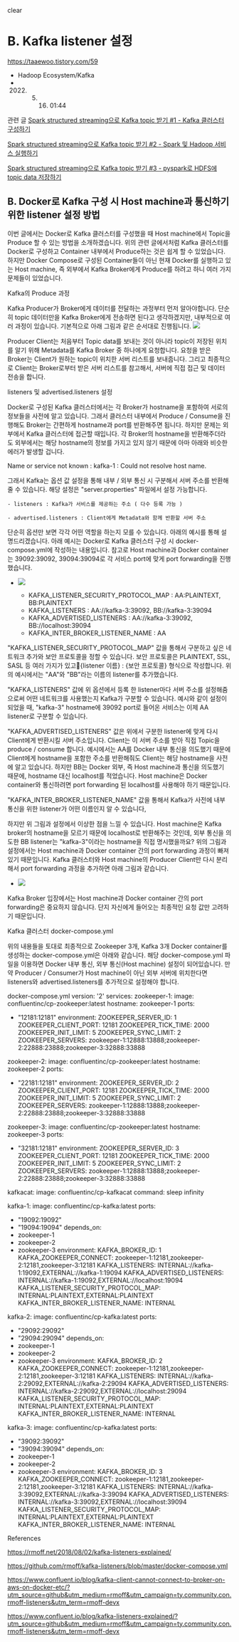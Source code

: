 clear<style>
.burk {
background-color: red;
color: yellow;
display:inline-block;
}
</style>


# B. Kafka listener 설정
https://taaewoo.tistory.com/59
- Hadoop Ecosystem/Kafka
- 2022. 5. 16. 01:44

관련 글
[Spark structured streaming으로 Kafka topic 받기 #1 - Kafka 클러스터 구성하기](https://taaewoo.tistory.com/28)

[Spark structured streaming으로 Kafka topic 받기 #2 - Spark 및 Hadoop 서비스 실행하기](https://taaewoo.tistory.com/29)

[Spark structured streaming으로 Kafka topic 받기 #3 - pyspark로 HDFS에 topic data 저장하기](https://taaewoo.tistory.com/32)

## B. Docker로 Kafka 구성 시 Host machine과 통신하기 위한 listener 설정 방법


이번 글에서는 Docker로 Kafka 클러스터를 구성했을 때 Host machine에서 Topic을 Produce 할 수 있는 방법을 소개하겠습니다. 위의 관련 글에서처럼 Kafka 클러스터를 Docker로 구성하고 Container 내부에서 Produce하는 것은 쉽게 할 수 있었습니다. 하지만 Docker Compose로 구성된 Container들이 아닌 현재 Docker를 실행하고 있는 Host machine, 즉 외부에서 Kafka Broker에게 Produce를 하려고 하니 여러 가지 문제들이 있었습니다.





Kafka의 Produce 과정


Kafka Producer가 Broker에게 데이터를 전달하는 과정부터 먼저 알아야합니다. 단순히 topic 데이터만을 Kafka Broker에게 전송하면 된다고 생각하겠지만, 내부적으로 여러 과정이 있습니다. 기본적으로 아래 그림과 같은 순서대로 진행됩니다.
![](images/B02-KafkaProcess.png)

Producer Client는 처음부터 Topic data를 보내는 것이 아니라 topic이 저장된 위치를 알기 위해 Metadata를 Kafka Broker 중 하나에게 요청합니다. 요청을 받은 Broker는 Client가 원하는 topic이 위치한 서버 리스트를 보내줍니다. 그리고 최종적으로 Client는 Broker로부터 받은 서버 리스트를 참고해서, 서버에 직접 접근 및 데이터 전송을 합니다.





listeners 및 advertised.listeners 설정


Docker로 구성된 Kafka 클러스터에서는 각 Broker가 hostname을 포함하여 서로의 정보들을 사전에 알고 있습니다. 그래서 클러스터 내부에서 Produce / Consume을 진행해도 Broker는 간편하게 hostname과 port를 반환해주면 됩니다. 하지만 문제는 외부에서 Kafka 클러스터에 접근할 때입니다. 각 Broker의 hostname을 반환해주더라도 외부에서는 해당 hostname의 정보를 가지고 있지 않기 때문에  아마 아래와 비슷한 에러가 발생할 겁니다.

Name or service not known : kafka-1 : Could not resolve host name.


그래서 Kafka는 옵션 값 설정을 통해 내부 / 외부 통신 시 구분해서 서버 주소를 반환해줄 수 있습니다. 해당 설정은 "server.properties" 파일에서 설정 가능합니다.



    - listeners : Kafka가 서비스를 제공하는 주소 ( 다수 등록 가능 )

    - advertised.listeners : Client에게 Metadata와 함께 반환할 서버 주소



단순히 옵션만 보면 각각 어떤 역할을 하는지 모를 수 있습니다. 아래의 예시를 통해 설명드리겠습니다. 아래 예시는 Docker로 Kafka 클러스터 구성 시 docker-compose.yml에 작성하는 내용입니다. 참고로 Host machine과 Docker container는 39092:39092, 39094:39094로 각 서비스 port에 맞게 port forwarding을 진행했습니다.
- ![](images/B02-PortForwarding.png)
  
  - KAFKA_LISTENER_SECURITY_PROTOCOL_MAP : AA:PLAINTEXT, BB:PLAINTEXT
  - KAFKA_LISTENERS : AA://kafka-3:39092, BB://kafka-3:39094
  - KAFKA_ADVERTISED_LISTENERS : AA://kafka-3:39092, BB://localhost:39094
  - KAFKA_INTER_BROKER_LISTENER_NAME : AA



"KAFKA_LISTENER_SECURITY_PROTOCOL_MAP" 값을 통해서 구분하고 싶은 네트워크 추가와 보안 프로토콜을 정할 수 있습니다. 보안 프로토콜은 PLAINTEXT, SSL, SASL 등 여러 가지가 있고{listener 이름} : {보안 프로토콜} 형식으로 작성합니다. 위의 예시에서는 "AA"와 "BB"라는 이름의 listener를 추가했습니다.



"KAFKA_LISTENERS" 값에 위 옵션에서 등록 한 listener마다 서버 주소를 설정해줌으로써 어떤 네트워크를 사용했는지 Kafka가 구분할 수 있습니다. 예시와 같이 설정이 되었을 때, "kafka-3" hostname에 39092 port로 들어온 서비스는 이제 AA listener로 구분할 수 있습니다.



"KAFKA_ADVERTISED_LISTENERS" 값은 위에서 구분한 listener에 맞게 다시 Client에게 반환시킬 서버 주소입니다. Client는 이 서버 주소를 받아 직접 Topic을 produce / consume 합니다. 예시에서는 AA를 Docker 내부 통신을 의도했기 때문에 Client에게 hostname을 포함한 주소를 반환해줘도 Client는 해당 hostname을 사전에 알고 있습니다. 하지만 BB는 Docker 외부, 즉 Host machine과 통신을 의도했기 때문에, hostname 대신 localhost를 적었습니다. Host machine은 Docker container와 통신하려면 port forwarding 된 localhost를 사용해야 하기 때문입니다.



"KAFKA_INTER_BROKER_LISTENER_NAME" 값을 통해서 Kafka가 사전에 내부 통신을 위한 listener가 어떤 이름인지 알 수 있습니다,



하지만 위 그림과 설정에서 이상한 점을 느낄 수 있습니다. Host machine은 Kafka broker의 hostname을 모르기 때문에 localhost로 반환해주는 것인데, 외부 통신을 의도한 BB listener는 "kafka-3"이라는 hostname을 직접 명시했을까요? 위의 그림과 설정에서는 Host machine과 Docker container 간의 port forwarding 과정이 빠져있기 때문입니다. Kafka 클러스터와 Host machine의 Producer Client만 다시 분리해서 port forwarding 과정을 추가하면 아래 그림과 같습니다.
- ![](images/B02-03PortForwarding.png)

Kafka Broker 입장에서는 Host machine과 Docker container 간의 port forwarding은 중요하지 않습니다. 단지 자신에게 들어오는 최종적인 요청 값만 고려하기 때문입니다.





Kafka 클러스터 docker-compose.yml


위의 내용들을 토대로 최종적으로 Zookeeper 3개, Kafka 3개 Docker container를 생성하는 docker-compose.yml은 아래와 같습니다. 해당 docker-compose.yml 파일을 이용하면 Docker 내부 통신, 외부 통신(Host machine) 설정이 되어있습니다. 만약 Producer / Consumer가 Host machine이 아닌 외부 서버에 위치한다면 listeners와 advertised.listeners를 추가적으로 설정해야 합니다.

docker-compose.yml
version: '2'
services:
zookeeper-1:
image: confluentinc/cp-zookeeper:latest
hostname: zookeeper-1
ports:
- "12181:12181"
  environment:
  ZOOKEEPER_SERVER_ID: 1
  ZOOKEEPER_CLIENT_PORT: 12181
  ZOOKEEPER_TICK_TIME: 2000
  ZOOKEEPER_INIT_LIMIT: 5
  ZOOKEEPER_SYNC_LIMIT: 2
  ZOOKEEPER_SERVERS: zookeeper-1:12888:13888;zookeeper-2:22888:23888;zookeeper-3:32888:33888

zookeeper-2:
image: confluentinc/cp-zookeeper:latest
hostname: zookeeper-2
ports:
- "22181:12181"
  environment:
  ZOOKEEPER_SERVER_ID: 2
  ZOOKEEPER_CLIENT_PORT: 12181
  ZOOKEEPER_TICK_TIME: 2000
  ZOOKEEPER_INIT_LIMIT: 5
  ZOOKEEPER_SYNC_LIMIT: 2
  ZOOKEEPER_SERVERS: zookeeper-1:12888:13888;zookeeper-2:22888:23888;zookeeper-3:32888:33888

zookeeper-3:
image: confluentinc/cp-zookeeper:latest
hostname: zookeeper-3
ports:
- "32181:12181"
  environment:
  ZOOKEEPER_SERVER_ID: 3
  ZOOKEEPER_CLIENT_PORT: 12181
  ZOOKEEPER_TICK_TIME: 2000
  ZOOKEEPER_INIT_LIMIT: 5
  ZOOKEEPER_SYNC_LIMIT: 2
  ZOOKEEPER_SERVERS: zookeeper-1:12888:13888;zookeeper-2:22888:23888;zookeeper-3:32888:33888

kafkacat:
image: confluentinc/cp-kafkacat
command: sleep infinity

kafka-1:
image: confluentinc/cp-kafka:latest
ports:
- "19092:19092"
- "19094:19094"
  depends_on:
- zookeeper-1
- zookeeper-2
- zookeeper-3
  environment:
  KAFKA_BROKER_ID: 1
  KAFKA_ZOOKEEPER_CONNECT: zookeeper-1:12181,zookeeper-2:12181,zookeeper-3:12181
  KAFKA_LISTENERS: INTERNAL://kafka-1:19092,EXTERNAL://kafka-1:19094
  KAFKA_ADVERTISED_LISTENERS: INTERNAL://kafka-1:19092,EXTERNAL://localhost:19094
  KAFKA_LISTENER_SECURITY_PROTOCOL_MAP: INTERNAL:PLAINTEXT,EXTERNAL:PLAINTEXT
  KAFKA_INTER_BROKER_LISTENER_NAME: INTERNAL

kafka-2:
image: confluentinc/cp-kafka:latest
ports:
- "29092:29092"
- "29094:29094"
  depends_on:
- zookeeper-1
- zookeeper-2
- zookeeper-3
  environment:
  KAFKA_BROKER_ID: 2
  KAFKA_ZOOKEEPER_CONNECT: zookeeper-1:12181,zookeeper-2:12181,zookeeper-3:12181
  KAFKA_LISTENERS: INTERNAL://kafka-2:29092,EXTERNAL://kafka-2:29094
  KAFKA_ADVERTISED_LISTENERS: INTERNAL://kafka-2:29092,EXTERNAL://localhost:29094
  KAFKA_LISTENER_SECURITY_PROTOCOL_MAP: INTERNAL:PLAINTEXT,EXTERNAL:PLAINTEXT
  KAFKA_INTER_BROKER_LISTENER_NAME: INTERNAL

kafka-3:
image: confluentinc/cp-kafka:latest
ports:
- "39092:39092"
- "39094:39094"
  depends_on:
- zookeeper-1
- zookeeper-2
- zookeeper-3
  environment:
  KAFKA_BROKER_ID: 3
  KAFKA_ZOOKEEPER_CONNECT: zookeeper-1:12181,zookeeper-2:12181,zookeeper-3:12181
  KAFKA_LISTENERS: INTERNAL://kafka-3:39092,EXTERNAL://kafka-3:39094
  KAFKA_ADVERTISED_LISTENERS: INTERNAL://kafka-3:39092,EXTERNAL://localhost:39094
  KAFKA_LISTENER_SECURITY_PROTOCOL_MAP: INTERNAL:PLAINTEXT,EXTERNAL:PLAINTEXT
  KAFKA_INTER_BROKER_LISTENER_NAME: INTERNAL


References


https://rmoff.net/2018/08/02/kafka-listeners-explained/

https://github.com/rmoff/kafka-listeners/blob/master/docker-compose.yml

https://www.confluent.io/blog/kafka-client-cannot-connect-to-broker-on-aws-on-docker-etc/?utm_source=github&utm_medium=rmoff&utm_campaign=ty.community.con.rmoff-listeners&utm_term=rmoff-devx

https://www.confluent.io/blog/kafka-listeners-explained/?utm_source=github&utm_medium=rmoff&utm_campaign=ty.community.con.rmoff-listeners&utm_term=rmoff-devx